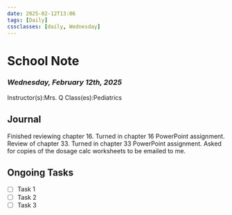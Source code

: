 ```yaml
---
date: 2025-02-12T13:06
tags: [Daily]
cssclasses: [daily, Wednesday]
---
```

# School Note
### *Wednesday, February 12th, 2025*
Instructor(s):Mrs. Q
Class(es):Pediatrics

## Journal
Finished reviewing chapter 16.  Turned in chapter 16 PowerPoint assignment.
Review of chapter 33.  Turned in chapter 33 PowerPoint assignment.
Asked for copies of the dosage calc worksheets to be emailed to me.

## Ongoing Tasks
- [ ] Task 1
- [ ] Task 2
- [ ] Task 3